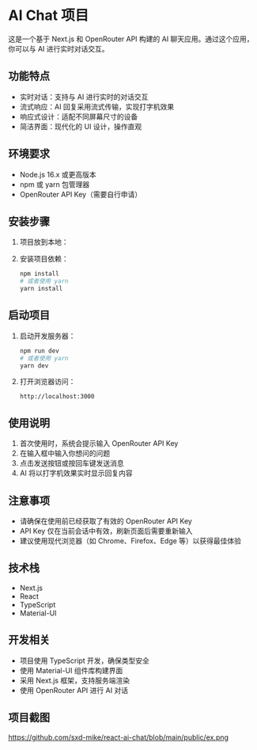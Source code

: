 # AI Chat 项目

这是一个基于 Next.js 和 OpenRouter API 构建的 AI 聊天应用。通过这个应用，你可以与 AI 进行实时对话交互。

## 功能特点

- 实时对话：支持与 AI 进行实时的对话交互
- 流式响应：AI 回复采用流式传输，实现打字机效果
- 响应式设计：适配不同屏幕尺寸的设备
- 简洁界面：现代化的 UI 设计，操作直观

## 环境要求

- Node.js 16.x 或更高版本
- npm 或 yarn 包管理器
- OpenRouter API Key（需要自行申请）

## 安装步骤

1. 项目放到本地：

2. 安装项目依赖：
   ```bash
   npm install
   # 或者使用 yarn
   yarn install
   ```

## 启动项目

1. 启动开发服务器：
   ```bash
   npm run dev
   # 或者使用 yarn
   yarn dev
   ```

2. 打开浏览器访问：
   ```
   http://localhost:3000
   ```

## 使用说明

1. 首次使用时，系统会提示输入 OpenRouter API Key
2. 在输入框中输入你想问的问题
3. 点击发送按钮或按回车键发送消息
4. AI 将以打字机效果实时显示回复内容

## 注意事项

- 请确保在使用前已经获取了有效的 OpenRouter API Key
- API Key 仅在当前会话中有效，刷新页面后需要重新输入
- 建议使用现代浏览器（如 Chrome、Firefox、Edge 等）以获得最佳体验

## 技术栈

- Next.js
- React
- TypeScript
- Material-UI

## 开发相关

- 项目使用 TypeScript 开发，确保类型安全
- 使用 Material-UI 组件库构建界面
- 采用 Next.js 框架，支持服务端渲染
- 使用 OpenRouter API 进行 AI 对话

## 项目截图
https://github.com/sxd-mike/react-ai-chat/blob/main/public/ex.png